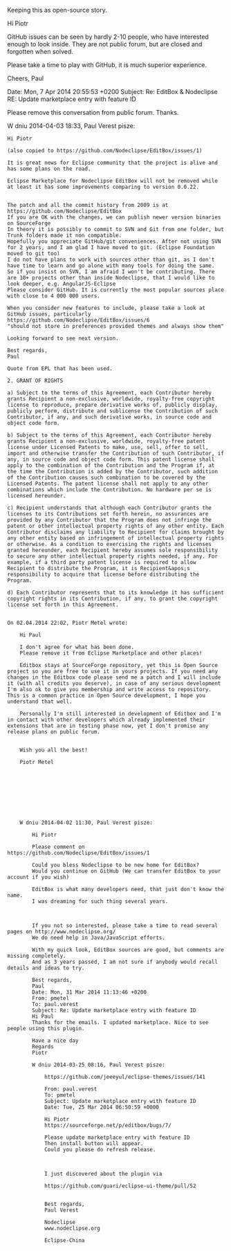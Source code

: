 

Keeping this as open-source story.


Hi Piotr

GitHub issues can be seen by hardly 2-10 people, who have interested enough to look inside.
They are not public forum, but are closed and forgotten when solved.

Please take a time to play with GitHub,
it is much superior experience.

Cheers,
Paul

Date: Mon, 7 Apr 2014 20:55:53 +0200
Subject: Re: EditBox & Nodeclipse RE: Update marketplace entry with feature ID

Please remove this conversation from public forum. Thanks.

W dniu 2014-04-03 18:33, Paul Verest pisze:

    Hi Piotr

    (also copied to https://github.com/Nodeclipse/EditBox/issues/1)

    It is great news for Eclipse community that the project is alive and has some plans on the road.

    Eclipse Marketplace for Nodeclipse EditBox will not be removed while at least it has some improvements comparing to version 0.0.22.


    The patch and all the commit history from 2009 is at https://github.com/Nodeclipse/EditBox
    If you are OK with the changes, we can publish newer version binaries on SourceForge
    In theory it is possibly to commit to SVN and Git from one folder, but Trunk folders made it non compatible.
    Hopefully you appreciate GitHub/git conveniences. After not using SVN for 2 years, and I am glad I have moved to git. (Eclipse Foundation moved to git too)
    I do not have plans to work with sources other than git, as I don't have time to learn and go alone with many tools for doing the same.
    So if you insist on SVN, I am afraid I won't be contributing. There are 10+ projects other than inside Nodeclipse, that I would like to look deeper, e.g. AngularJS-Eclipse
    Please consider GitHub. It is currently the most popular sources place with close to 4 000 000 users.

    When you consider new features to include, please take a look at GitHub issues, particularly
    https://github.com/Nodeclipse/EditBox/issues/6
    "should not store in preferences provided themes and always show them"

    Looking forward to see next version.

    Best regards,
    Paul

    Quote from EPL that has been used.

    2. GRANT OF RIGHTS

    a) Subject to the terms of this Agreement, each Contributor hereby grants Recipient a non-exclusive, worldwide, royalty-free copyright license to reproduce, prepare derivative works of, publicly display, publicly perform, distribute and sublicense the Contribution of such Contributor, if any, and such derivative works, in source code and object code form.

    b) Subject to the terms of this Agreement, each Contributor hereby grants Recipient a non-exclusive, worldwide, royalty-free patent license under Licensed Patents to make, use, sell, offer to sell, import and otherwise transfer the Contribution of such Contributor, if any, in source code and object code form. This patent license shall apply to the combination of the Contribution and the Program if, at the time the Contribution is added by the Contributor, such addition of the Contribution causes such combination to be covered by the Licensed Patents. The patent license shall not apply to any other combinations which include the Contribution. No hardware per se is licensed hereunder.

    c) Recipient understands that although each Contributor grants the licenses to its Contributions set forth herein, no assurances are provided by any Contributor that the Program does not infringe the patent or other intellectual property rights of any other entity. Each Contributor disclaims any liability to Recipient for claims brought by any other entity based on infringement of intellectual property rights or otherwise. As a condition to exercising the rights and licenses granted hereunder, each Recipient hereby assumes sole responsibility to secure any other intellectual property rights needed, if any. For example, if a third party patent license is required to allow Recipient to distribute the Program, it is Recipient&apos;s responsibility to acquire that license before distributing the Program.

    d) Each Contributor represents that to its knowledge it has sufficient copyright rights in its Contribution, if any, to grant the copyright license set forth in this Agreement.


    On 02.04.2014 22:02, Piotr Metel wrote:

        Hi Paul

        I don't agree for what has been done.
        Please remove it from Eclipse Marketplace and other places!

        Editbox stays at SourceForge repository, yet this is Open Source project so you are free to use it in yours projects. If you need any changes in the Editbox code please send me a patch and I will include it (with all credits you deserve), in case of any serious development I'm also ok to give you membership and write access to repository. This is a common practice in Open Source development, I hope you understand that well.

        Personally I'm still interested in development of Editbox and I'm in contact with other developers which already implemented their extensions that are in testing phase now, yet I don't promise any release plans on public forum.


        Wish you all the best!

        Piotr Metel









        W dniu 2014-04-02 11:30, Paul Verest pisze:

            Hi Piotr

            Please comment on https://github.com/Nodeclipse/EditBox/issues/1

            Could you bless Nodeclipse to be new home for EditBox?
            Would you continue on GitHub (We can transfer EditBox to your account if you wish)

            EditBox is what many developers need, that just don't know the name.
            I was dreaming for such thing several years.



            If you not so interested, please take a time to read several pages on http://www.nodeclipse.org/
            We do need help in Java/JavaScript efforts.

            With my quick look, EditBox sources are good, but comments are missing completely.
            And as 3 years passed, I am not sure if anybody would recall details and ideas to try.

            Best regards,
            Paul
            Date: Mon, 31 Mar 2014 11:13:46 +0200
            From: pmetel
            To: paul.verest
            Subject: Re: Update marketplace entry with feature ID
            Hi Paul
            Thanks for the emails. I updated marketplace. Nice to see people using this plugin.

            Have a nice day
            Regards
            Piotr

            W dniu 2014-03-25 08:16, Paul Verest pisze:

                https://github.com/jeeeyul/eclipse-themes/issues/141

                From: paul.verest
                To: pmetel
                Subject: Update marketplace entry with feature ID
                Date: Tue, 25 Mar 2014 06:50:59 +0000

                Hi Piotr
                https://sourceforge.net/p/editbox/bugs/7/

                Please update marketplace entry with feature ID
                Then install button will appear.
                Could you please do refresh release.



                I just discovered about the plugin via

                https://github.com/guari/eclipse-ui-theme/pull/52


                Best regards,
                Paul Verest

                Nodeclipse
                www.nodeclipse.org

                Eclipse-China

